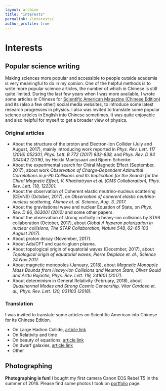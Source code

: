 ```yaml
---
layout: archive
title: "Interests"
permalink: /interests/
author_profile: true
---
```



Interests
======

## Popular science writing

Making sciences more popular and accessible to people outside academia is very meaningful to do in my opinion. One of the helpful methods is to write more popular science articles, the number of which in Chinese is still quite limited. During the last few years when I was more available, I wrote some articles in Chinese for [Scientific American Magazine (Chinese Edition)](https://huanqiukexue.com/) and its (also a few other) social media websites, to introduce some latest research progresses in physics. I also was invited to translate some popular science articles in English into Chinese sometimes. It was quite enjoyable and also helpful for myself to get a broader view of physics.

### Original articles
* About the structure of the proton and Electron-Ion Collider (July and August, 2017), mainly introducing work reported in _Phys. Rev. Lett. 117 (2016) 052301,_ _Phys. Lett. B 772 (2017) 832-838,_ and _Phys. Rev. D 94 034042 (2016),_ by Heikki Mantysaari and Bjoern Schenke.
* About the experimental search for Chiral Magnetic Effect (September, 2017), about work _Observation of Charge-Dependent Azimuthal Correlations in p-Pb Collisions and Its Implication for the Search for the Chiral Magnetic Effect, V. Khachatryan et al. (CMS Collaboration), Phys. Rev. Lett. 118, 122301._
* About the observation of Coherent elastic neutrino-nucleus scattering (CEvNS) (October, 2017), on _Observation of coherent elastic neutrino-nucleus scattering, Akimov et. al. Science, Aug. 3, 2017._
* About the gravitational wave and nuclear Equation of State, on _Phys. Rev. D 86, 063001 (2012)_ and some other papers.
* About the observation of strong vorticity in heavy-ion collisions by STAR collaboration (October, 2017), about _Global Λ hyperon polarization in nuclear collisions, The STAR Collaboration, Nature 548, 62–65 (03 August 2017)._
* About proton decay (November, 2017).
* About Ads/CFT and quark-gluon plasma.
* About topological origin of equatorial waves (December, 2017), about _Topological origin of equatorial waves, Pierre Delplace et. al., Science  24 Nov 2017._
* About magnetic monopoles (January, 2018), about _Magnetic Monopole Mass Bounds from Heavy-Ion Collisions and Neutron Stars, Oliver Gould and Arttu Rajantie, Phys. Rev. Lett. 119, 241601 (2017)._
* About determinism in General Relativity (February, 2018), about _Quasinormal Modes and Strong Cosmic Censorship, Vitor Cardoso et. al., Phys. Rev. Lett. 120, 031103 (2018)._

### Translation
I was invited to translate some articles on Scientific American into Chinese for its Chinese Edition.
* On Large Hadron Collide, [article link](https://www.scientificamerican.com/article/large-hadron-collider-starts-doing-science-again/)
* On Relativity and time
* On beauty of equations, [article link](https://www.scientificamerican.com/article/equations-are-art-inside-a-mathematicians-brain/)
* On dwarf galaxies, [article link](https://www.scientificamerican.com/article/dancing-dwarf-galaxies-deepen-dark-matter-mystery/#)
* Other

## Photographing

**Photographing is fun!** I bought my first camera Canon EOS Rebel T5 in the summer of 2016. Please find some photos I took on [portfolio](https://lipeidu.github.io/portfolio/) page.
